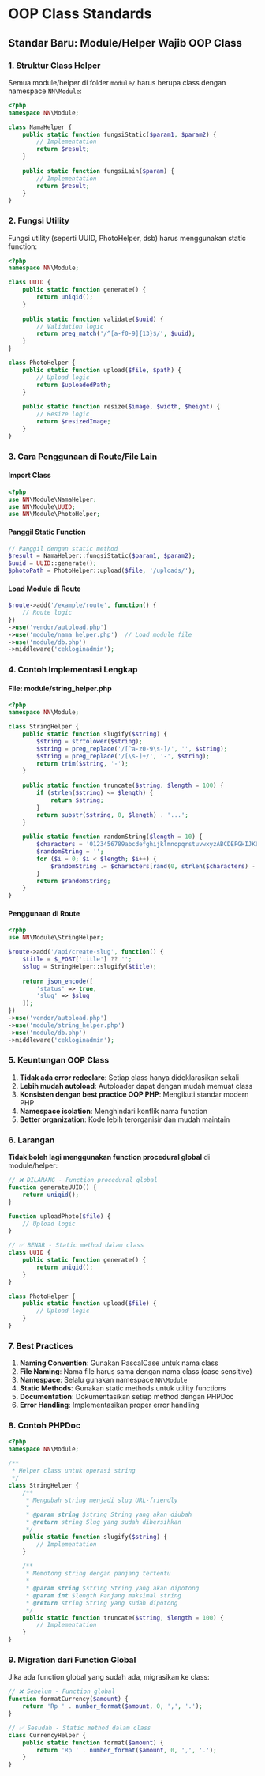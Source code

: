 # OOP Class Standards

## Standar Baru: Module/Helper Wajib OOP Class

### 1. Struktur Class Helper

Semua module/helper di folder `module/` harus berupa class dengan namespace `NN\Module`:

```php
<?php
namespace NN\Module;

class NamaHelper {
    public static function fungsiStatic($param1, $param2) {
        // Implementation
        return $result;
    }
    
    public static function fungsiLain($param) {
        // Implementation
        return $result;
    }
}
```

### 2. Fungsi Utility

Fungsi utility (seperti UUID, PhotoHelper, dsb) harus menggunakan static function:

```php
<?php
namespace NN\Module;

class UUID {
    public static function generate() {
        return uniqid();
    }
    
    public static function validate($uuid) {
        // Validation logic
        return preg_match('/^[a-f0-9]{13}$/', $uuid);
    }
}

class PhotoHelper {
    public static function upload($file, $path) {
        // Upload logic
        return $uploadedPath;
    }
    
    public static function resize($image, $width, $height) {
        // Resize logic
        return $resizedImage;
    }
}
```

### 3. Cara Penggunaan di Route/File Lain

#### Import Class
```php
<?php
use NN\Module\NamaHelper;
use NN\Module\UUID;
use NN\Module\PhotoHelper;
```

#### Panggil Static Function
```php
// Panggil dengan static method
$result = NamaHelper::fungsiStatic($param1, $param2);
$uuid = UUID::generate();
$photoPath = PhotoHelper::upload($file, '/uploads/');
```

#### Load Module di Route
```php
$route->add('/example/route', function() {
    // Route logic
})
->use('vendor/autoload.php')
->use('module/nama_helper.php')  // Load module file
->use('module/db.php')
->middleware('cekloginadmin');
```

### 4. Contoh Implementasi Lengkap

#### File: module/string_helper.php
```php
<?php
namespace NN\Module;

class StringHelper {
    public static function slugify($string) {
        $string = strtolower($string);
        $string = preg_replace('/[^a-z0-9\s-]/', '', $string);
        $string = preg_replace('/[\s-]+/', '-', $string);
        return trim($string, '-');
    }
    
    public static function truncate($string, $length = 100) {
        if (strlen($string) <= $length) {
            return $string;
        }
        return substr($string, 0, $length) . '...';
    }
    
    public static function randomString($length = 10) {
        $characters = '0123456789abcdefghijklmnopqrstuvwxyzABCDEFGHIJKLMNOPQRSTUVWXYZ';
        $randomString = '';
        for ($i = 0; $i < $length; $i++) {
            $randomString .= $characters[rand(0, strlen($characters) - 1)];
        }
        return $randomString;
    }
}
```

#### Penggunaan di Route
```php
<?php
use NN\Module\StringHelper;

$route->add('/api/create-slug', function() {
    $title = $_POST['title'] ?? '';
    $slug = StringHelper::slugify($title);
    
    return json_encode([
        'status' => true,
        'slug' => $slug
    ]);
})
->use('vendor/autoload.php')
->use('module/string_helper.php')
->use('module/db.php')
->middleware('cekloginadmin');
```

### 5. Keuntungan OOP Class

1. **Tidak ada error redeclare**: Setiap class hanya dideklarasikan sekali
2. **Lebih mudah autoload**: Autoloader dapat dengan mudah memuat class
3. **Konsisten dengan best practice OOP PHP**: Mengikuti standar modern PHP
4. **Namespace isolation**: Menghindari konflik nama function
5. **Better organization**: Kode lebih terorganisir dan mudah maintain

### 6. Larangan

**Tidak boleh lagi menggunakan function procedural global** di module/helper:

```php
// ❌ DILARANG - Function procedural global
function generateUUID() {
    return uniqid();
}

function uploadPhoto($file) {
    // Upload logic
}

// ✅ BENAR - Static method dalam class
class UUID {
    public static function generate() {
        return uniqid();
    }
}

class PhotoHelper {
    public static function upload($file) {
        // Upload logic
    }
}
```

### 7. Best Practices

1. **Naming Convention**: Gunakan PascalCase untuk nama class
2. **File Naming**: Nama file harus sama dengan nama class (case sensitive)
3. **Namespace**: Selalu gunakan namespace `NN\Module`
4. **Static Methods**: Gunakan static methods untuk utility functions
5. **Documentation**: Dokumentasikan setiap method dengan PHPDoc
6. **Error Handling**: Implementasikan proper error handling

### 8. Contoh PHPDoc

```php
<?php
namespace NN\Module;

/**
 * Helper class untuk operasi string
 */
class StringHelper {
    /**
     * Mengubah string menjadi slug URL-friendly
     * 
     * @param string $string String yang akan diubah
     * @return string Slug yang sudah dibersihkan
     */
    public static function slugify($string) {
        // Implementation
    }
    
    /**
     * Memotong string dengan panjang tertentu
     * 
     * @param string $string String yang akan dipotong
     * @param int $length Panjang maksimal string
     * @return string String yang sudah dipotong
     */
    public static function truncate($string, $length = 100) {
        // Implementation
    }
}
```

### 9. Migration dari Function Global

Jika ada function global yang sudah ada, migrasikan ke class:

```php
// ❌ Sebelum - Function global
function formatCurrency($amount) {
    return 'Rp ' . number_format($amount, 0, ',', '.');
}

// ✅ Sesudah - Static method dalam class
class CurrencyHelper {
    public static function format($amount) {
        return 'Rp ' . number_format($amount, 0, ',', '.');
    }
}
``` 